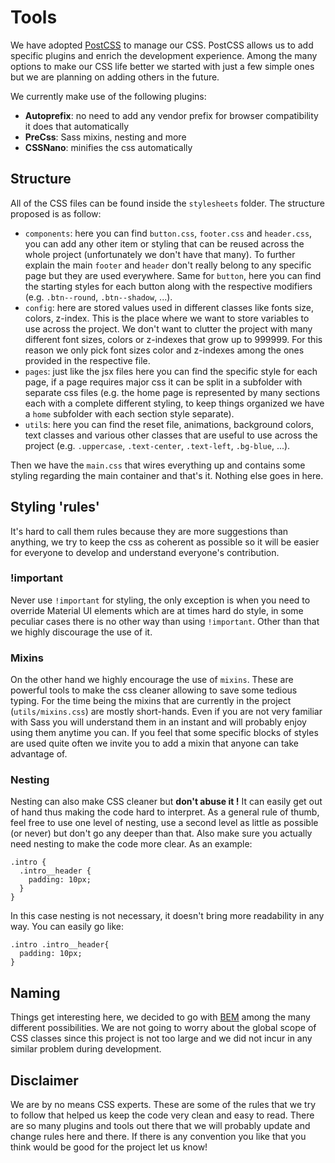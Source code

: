 # Tools

We have adopted [PostCSS](http://postcss.org/) to manage our CSS. PostCSS allows us to add specific plugins and enrich the development experience. Among the many options to make our CSS life better we started with just a few simple ones but we are planning on adding others in the future.

We currently make use of the following plugins:

- **Autoprefix**: no need to add any vendor prefix for browser compatibility it does that automatically
- **PreCss**: Sass mixins, nesting and more
- **CSSNano**: minifies the css automatically

## Structure

All of the CSS files can be found inside the `stylesheets` folder. The structure proposed is as follow:

- `components`: here you can find `button.css`, `footer.css` and `header.css`, you can add any other item or styling that can be reused across the whole project (unfortunately we don't have that many). To further explain the main `footer` and `header` don't really belong to any specific page but they are used everywhere. Same for `button`, here you can find the starting styles for each button along with the respective modifiers (e.g. `.btn--round`, `.btn--shadow`, ...).
- `config`: here are stored values used in different classes like fonts size, colors, z-index. This is the place where we want to store variables to use across the project. We don't want to clutter the project with many different font sizes, colors or z-indexes that grow up to 999999. For this reason we only pick font sizes color and z-indexes among the ones provided in the respective file.
- `pages`: just like the jsx files here you can find the specific style for each page, if a page requires major css it can be split in a subfolder with separate css files (e.g. the home page is represented by many sections each with a complete different styling, to keep things organized we have a `home` subfolder with each section style separate).
- `util`s: here you can find the reset file, animations, background colors, text classes and various other classes that are useful to use across the project (e.g. `.uppercase`, `.text-center`, `.text-left`, `.bg-blue`, ...).

Then we have the `main.css` that wires everything up and contains some styling regarding the main container and that's it. Nothing else goes in here.

## Styling 'rules'

It's hard to call them rules because they are more suggestions than anything, we try to keep the css as coherent as possible so it will be easier for everyone to develop and understand everyone's contribution.

### !important

Never use `!important` for styling, the only exception is when you need to override Material UI elements which are at times hard do style, in some peculiar cases there is no other way than using `!important`. Other than that we highly discourage the use of it.

### Mixins

On the other hand we highly encourage the use of `mixins`. These are powerful tools to make the css cleaner allowing to save some tedious typing. For the time being the mixins that are currently in the project (`utils/mixins.css`) are mostly short-hands. Even if you are not very familiar with Sass you will understand them in an instant and will probably enjoy using them anytime you can. If you feel that some specific blocks of styles are used quite often we invite you to add a mixin that anyone can take advantage of.

### Nesting

Nesting can also make CSS cleaner but **don't abuse it !** It can easily get out of hand thus making the code hard to interpret. As a general rule of thumb, feel free to use one level of nesting, use a second level as little as possible (or never) but don't go any deeper than that. Also make sure you actually need nesting to make the code more clear. As an example:

```
.intro {
  .intro__header {
    padding: 10px;
  }
}
```

In this case nesting is not necessary, it doesn't bring more readability in any way. You can easily go like:

```
.intro .intro__header{
  padding: 10px;
}
```

## Naming
Things get interesting here, we decided to go with [BEM](http://getbem.com/introduction/) among the many different possibilities. We are not going to worry about the global scope of CSS classes since this project is not too large and we did not incur in any similar problem during development.

## Disclaimer

We are by no means CSS experts. These are some of the rules that we try to follow that helped us keep the code very clean and easy to read. There are so many plugins and tools out there that we will probably update and change rules here and there. If there is any convention you like that you think would be good for the project let us know!

